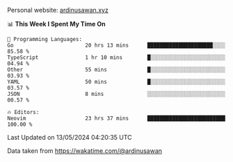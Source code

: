 Personal website: [ardinusawan.xyz](https://ardinusawan.xyz)

<!--START_SECTION:waka-->
📊 **This Week I Spent My Time On** 

```text
💬 Programming Languages: 
Go                       20 hrs 13 mins      █████████████████████░░░░   85.58 % 
TypeScript               1 hr 10 mins        █░░░░░░░░░░░░░░░░░░░░░░░░   04.94 % 
Other                    55 mins             █░░░░░░░░░░░░░░░░░░░░░░░░   03.93 % 
YAML                     50 mins             █░░░░░░░░░░░░░░░░░░░░░░░░   03.57 % 
JSON                     8 mins              ░░░░░░░░░░░░░░░░░░░░░░░░░   00.57 % 

🔥 Editors: 
Neovim                   23 hrs 37 mins      █████████████████████████   100.00 % 
```


 Last Updated on 13/05/2024 04:20:35 UTC
<!--END_SECTION:waka-->
Data taken from https://wakatime.com/@ardinusawan
